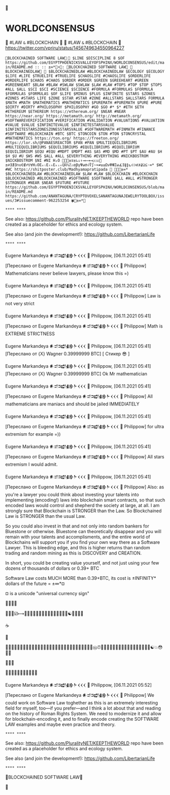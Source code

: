 💚

# WORLDCONSENSUS

💚 #LAW `&` #BLOCKCHAIN 💚 💚 #LAW `&` #BLOCKCHAIN 💚 https://twitter.com/vpriru/status/1456749634550964227

`💚BLOCKCHAINED SOFTWARE LAW💚`
`💚 $LINE $DISCIPLINE 8 $OF https://github.com/EGYPTPHOENICKSVALLEYOFSPHINX/WORLDCONSENSUS/edit/main/README.md :: :: ±∞*💚¤💚: 💚BLOCKCHAINED SOFTWARE LAW💚 💚BLOCKCHAINEDLAW💚 💚 $BLOCKCHAINEDLAW #BLOCKCHAINEDLAW $ECOLOGY $ECOLOGY $LIFE #LIFE $TRUELIFE #TRUELIFE $CHAOSLIFE #CHAOSLIFE $ORDERLIFE #ORDERLIFE $CHAOS #CHAOS $ORDER #ORDER $GREEN $GREEHEART #GREEN #GREENHEART $BLAW #BLAW #SWLAW $SWLAW $LAW #LAW #TOPS #TOP $TOP $TOPS #ALL $ALL $SCI $SCI #SCIENCE $SCIENCE #FORMULA #FORMULAS $FORMULA $FORMULAS $FORMULAS $OF $LIFE $MINUS $PLUS $INFINITE $STARS $ZONES #ZONES #STARS LIFE $ZONE $STAR #STAR #ZONE #ALLSTARS $ALLSTARS FORMULA $MATH #MATH $MATHEMATICS #MATHEMATICS $PUREMATH #PUREMATH $PURE #PURE $DIRTY #DIRTY #PHILOSOPHY $PHILOSOPHY #GO $GO #* $* #ETH $ETH #ETHEREUM $ETHEREUM https://ethereum.org/ $NEAR #NEAR https://near.org/ https://metamath.org/ http://metamath.org/ #SOFTWAREVERIFICATION #VERIFICATION #VALIDATION #VALUATIONS #VALUATION #VALUE $VALUE $INFINITEVALUE $INFINITESTARSVALUE $INFINITESTARSZONESZONESSTARSVALUE #SOFTWAREMATH #FINMATH #FINANCE #SOFTWARE #BLOCKCHAIN #BTC $BTC $TONCOIN $TON #TON $TONCRYSTAL #MATHEMATICS https://ton.org/ https://freeton.org/ https://lor.sh/@PANAESREACTOR $PAN #PAN $MULTIEQUILIBRIUMS #MULTIEQUILIBRIUMS $EQUILIBRIUMS #EQUILIBRIUMS #EQUILIBRIUM $EQUILIBRIUM $EQU #EQU #MDPT $MDPT #AS $AS #MD $MD #PT $PT $AU #AU $H $H $U #U $WS #WS $ALL #ALL $EVERYTHING #EVERYTHING #NICKBOSTROM $NICKBOSTROM $NI #NI H₂O 💚🍀💎±∓±↳↓↑→⟼⟶☑☐☑💚±∅∃∄∃∩∪∈∉♂♀∀H₂OEₑₗEₜₕEₖᵢₙℚℝℕℤ⚠αβγΨωσ√∛∫~≈≠≥≤ΩνΨΦΣω∡∃∦∥⊾⊂⊃⊄⊅⊉⊇⊆⋅∞* $WC #WC https://shitposter.club/Madhyamapratipada 💚 💚🍀💎±∞* $BLOCKCHAINEDLAW #BLOCKCHAINEDLAW $LAW #LAW $BLOCKCHAIN #BLOCKCHAIN $BLOCKCHAINED #BLOCKCHAINED #SOFTWARE $SOFTWARE $ALL #ALL #STRONGER $STRONGER #NEAR $NEAR $FUTURE #FUTURE https://github.com/EGYPTPHOENICKSVALLEYOFSPHINX/WORLDCONSENSUS/blob/main/README.md https://github.com/ANANTAGUNA/CRYPTOVOXELSANANTAGUNAJEWELRYTOOLBOX/issues/3#issuecomment-962253254 🍀💎±∞*💚`


`**** ****`

See also: https://github.com/PluralityNET/KEEPTHEWORLD repo have been created as a placeholder for ethics and ecology system.

See also (and join the development!): https://github.com/LibertarianLife

`**** ****`

Eugene Markandeya 𒀭𒄑𒉋𒂵𒈨𒌋𒌋𒌋 🐡 Philippow, [06.11.2021 05:41]
[Переслано от Eugene Markandeya 𒀭𒄑𒉋𒂵𒈨𒌋𒌋𒌋 🐡 Philippow]
Mathematicians never believe lawyers, please know this =)

Eugene Markandeya 𒀭𒄑𒉋𒂵𒈨𒌋𒌋𒌋 🐡 Philippow, [06.11.2021 05:41]
[Переслано от Eugene Markandeya 𒀭𒄑𒉋𒂵𒈨𒌋𒌋𒌋 🐡 Philippow]
Law is not very strict

Eugene Markandeya 𒀭𒄑𒉋𒂵𒈨𒌋𒌋𒌋 🐡 Philippow, [06.11.2021 05:41]
[Переслано от Eugene Markandeya 𒀭𒄑𒉋𒂵𒈨𒌋𒌋𒌋 🐡 Philippow]
Math is EXTREME STRICTNESS

Eugene Markandeya 𒀭𒄑𒉋𒂵𒈨𒌋𒌋𒌋 🐡 Philippow, [06.11.2021 05:41]
[Переслано от {X} Wagner 0.39999999 BTC]
[ Стикер 😎 ]

Eugene Markandeya 𒀭𒄑𒉋𒂵𒈨𒌋𒌋𒌋 🐡 Philippow, [06.11.2021 05:41]
[Переслано от {X} Wagner 0.39999999 BTC]
Ok Mr mathematician

Eugene Markandeya 𒀭𒄑𒉋𒂵𒈨𒌋𒌋𒌋 🐡 Philippow, [06.11.2021 05:41]
[Переслано от Eugene Markandeya 𒀭𒄑𒉋𒂵𒈨𒌋𒌋𒌋 🐡 Philippow]
All mathematicians are maniacs and should be jailed IMMEDIATELY

Eugene Markandeya 𒀭𒄑𒉋𒂵𒈨𒌋𒌋𒌋 🐡 Philippow, [06.11.2021 05:41]
[Переслано от Eugene Markandeya 𒀭𒄑𒉋𒂵𒈨𒌋𒌋𒌋 🐡 Philippow]
for ultra extremism for example =))

Eugene Markandeya 𒀭𒄑𒉋𒂵𒈨𒌋𒌋𒌋 🐡 Philippow, [06.11.2021 05:41]
[Переслано от Eugene Markandeya 𒀭𒄑𒉋𒂵𒈨𒌋𒌋𒌋 🐡 Philippow]
All stars extremism I would admit.

Eugene Markandeya 𒀭𒄑𒉋𒂵𒈨𒌋𒌋𒌋 🐡 Philippow, [06.11.2021 05:41]
[Переслано от Eugene Markandeya 𒀭𒄑𒉋𒂵𒈨𒌋𒌋𒌋 🐡 Philippow]
Also: as you're a lawyer you could think about investing your talents into implementing (encoding!) laws into blockchain smart contracts, so that such encoded laws would control and shepherd the society at large, at all. I am strongly sure that Blockchain is STRONGER than the Law. So Blockchained Law is STRONGER than the usual Law.

So you could also invest in that and not only into random bankers for Bluestone or otherwise. Bluestone can theoretically disappear and you will remain with your talents and accomplisments, and the entire world of Blockchains will support you if you find your own way there as a Software Lawyer. This is bleeding edge, and this is higher returns than random trading and random mining as this is DISCOVERY and CREATION.

In short, you could be creating value yourself, and not just using your few dozens of thousands of dollars or 0.39+ BTC

Software Law costs MUCH MORE than 0.39+BTC, its cost is ±INFINITY* dollars of the future = ±∞*¤

¤ is a unicode "universal currency sign"

🌌💎🚀🤩

💚🍀💎☑️⟼🧙🤰🤱🧔🧗🌲🧘🧚🐯🐭🐁🌱🐸🌵🌲☯️🌈🐤🧠🏡

☕️

🌌

💞🧐🌀😷🐸💞💞💞💞💞💞💞💞💞💞💞💞💞💞💞💞💞💞💞💞💞💞💞💞💞🄮⏰🔆🦄🧔🗿🗿🗿🗿🗿🗿🗿🗿🗿🗿🗿🗿🗿🗿☯️💥😳🤔🤗

🤗🤗🤗

💞🧐🌀😷🐸💞💞💞💞💞💞

Eugene Markandeya 𒀭𒄑𒉋𒂵𒈨𒌋𒌋𒌋 🐡 Philippow, [06.11.2021 05:52]
[Переслано от Eugene Markandeya 𒀭𒄑𒉋𒂵𒈨𒌋𒌋𒌋 🐡 Philippow]
We could work on Software Law toghether as this is an extremely interesting field for myself, too—if you prefer—and I think a lot about that and reading on the history of Roman Rights System. We need to modernize it and allow for blockchain-encoding it, and to finally encode creating the SOFTWARE LAW examples and maybe even practice and theory.

`**** ****`

See also: https://github.com/PluralityNET/KEEPTHEWORLD repo have been created as a placeholder for ethics and ecology system.

See also (and join the development!): https://github.com/LibertarianLife

`**** ****`

💚BLOCKCHAINED SOFTWARE LAW💚

💚

